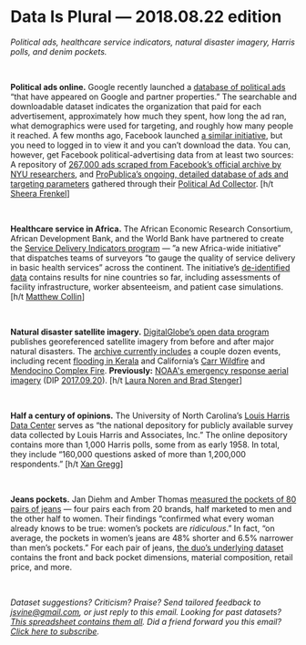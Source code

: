 Data Is Plural — 2018.08.22 edition
===================================

*Political ads, healthcare service indicators, natural disaster imagery, Harris polls, and denim pockets.*

&nbsp;

**Political ads online.** Google recently launched a [database of political ads](https://transparencyreport.google.com/political-ads/library) “that have appeared on Google and partner properties.” The searchable and downloadable dataset indicates the organization that paid for each advertisement, approximately how much they spent, how long the ad ran, what demographics were used for targeting, and roughly how many people it reached. A few months ago, Facebook launched [a similar initiative](https://www.facebook.com/ads/archive/?active_status=all&ad_type=political_and_issue_ads&country=US), but you need to logged in to view it and you can’t download the data. You can, however, get Facebook political-advertising data from at least two sources: A repository of [267,000 ads scraped from Facebook’s official archive by NYU researchers](https://github.com/online-pol-ads/FBPoliticalAds), and [ProPublica’s ongoing, detailed database of ads and targeting parameters](https://www.propublica.org/datastore/dataset/political-advertisements-from-facebook) gathered through their [Political Ad Collector](https://projects.propublica.org/facebook-ads/). [h/t [Sheera Frenkel](https://www.nytimes.com/2018/07/17/technology/political-ads-facebook-trump.html)]

&nbsp;

**Healthcare service in Africa.** The African Economic Research Consortium, African Development Bank, and the World Bank have partnered to create the [Service Delivery Indicators program](https://worldbank.github.io/SDI-Health/) — ”a new Africa-wide initiative” that dispatches teams of surveyors “to gauge the quality of service delivery in basic health services” across the continent. The initiative’s [de-identified data](https://github.com/worldbank/SDI-Health) contains results for nine countries so far, including assessments of facility infrastructure, worker absenteeism, and patient case simulations. [h/t [Matthew Collin](https://twitter.com/aidthoughts)]

&nbsp;

**Natural disaster satellite imagery.** [DigitalGlobe’s open data program](https://www.digitalglobe.com/opendata) publishes georeferenced satellite imagery from before and after major natural disasters. The [archive currently includes](https://www.digitalglobe.com/opendata/all-events) a couple dozen events, including recent [flooding in Kerala](http://blog.digitalglobe.com/news/open-data-for-flooding-in-kerala-state-india/) and California’s [Carr Wildfire](http://blog.digitalglobe.com/news/open-data-for-the-carr-wildfire/) and [Mendocino Complex Fire](http://blog.digitalglobe.com/news/open-data-for-the-mendocino-complex-fire/). **Previously:** [NOAA's emergency response aerial imagery](https://storms.ngs.noaa.gov/) (DIP [2017.09.20](https://tinyletter.com/data-is-plural/letters/data-is-plural-2017-09-20-edition)). [h/t [Laura Noren and Brad Stenger](https://cds.nyu.edu/newsletter/)]

&nbsp;

**Half a century of opinions.** The University of North Carolina’s [Louis Harris Data Center](https://dataverse.unc.edu/dataverse/harris) serves as “the national depository for publicly available survey data collected by Louis Harris and Associates, Inc.” The online depository contains more than 1,000 Harris polls, some from as early 1958. In total, they include “160,000 questions asked of more than 1,200,000 respondents.” [h/t [Xan Gregg](https://twitter.com/xangregg)]

&nbsp;

**Jeans pockets.** Jan Diehm and Amber Thomas [measured the pockets of 80 pairs of jeans](https://pudding.cool/2018/08/pockets/) — four pairs each from 20 brands, half marketed to men and the other half to women. Their findings “confirmed what every woman already knows to be true: women’s pockets are *ridiculous*.” In fact, “on average, the pockets in women’s jeans are 48% shorter and 6.5% narrower than men’s pockets.” For each pair of jeans, [the duo’s underlying dataset](https://github.com/the-pudding/data/tree/master/pockets) contains the front and back pocket dimensions, material composition, retail price, and more.

&nbsp;

*Dataset suggestions? Criticism? Praise? Send tailored feedback to <jsvine@gmail.com>, or just reply to this email. Looking for past datasets? [This spreadsheet contains them all](https://docs.google.com/spreadsheets/d/1wZhPLMCHKJvwOkP4juclhjFgqIY8fQFMemwKL2c64vk). Did a friend forward you this email? [Click here to subscribe](https://tinyletter.com/data-is-plural).*
